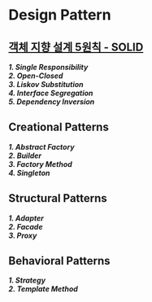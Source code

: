 # Design Pattern

## [객체 지향 설계 5원칙 - SOLID](https://github.com/yunhozz/design-pattern/tree/master/src/_SOLID/solid.md)
***1. Single Responsibility***\
***2. Open-Closed***\
***3. Liskov Substitution***\
***4. Interface Segregation***\
***5. Dependency Inversion***

## Creational Patterns
***1. Abstract Factory***\
***2. Builder***\
***3. Factory Method***\
***4. Singleton***

## Structural Patterns
***1. Adapter***\
***2. Facade***\
***3. Proxy***

## Behavioral Patterns
***1. Strategy***\
***2. Template Method***
